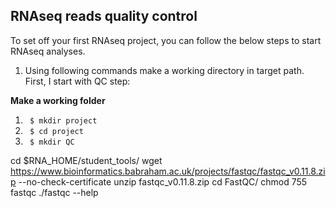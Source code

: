 
## RNAseq reads quality control

To set off your first RNAseq project, you can follow the below steps to start RNAseq analyses. 

1. Using following commands make a working directory in target path. First, I start with QC step:

**Make a working folder**

1. ``` $ mkdir project```
2. ``` $ cd project```
3. ``` $ mkdir QC```



cd $RNA_HOME/student_tools/
wget https://www.bioinformatics.babraham.ac.uk/projects/fastqc/fastqc_v0.11.8.zip --no-check-certificate
unzip fastqc_v0.11.8.zip
cd FastQC/
chmod 755 fastqc
./fastqc --help
